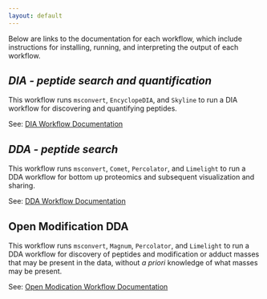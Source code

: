 ```yaml
---
layout: default
---
```


Below are links to the documentation for each workflow, which include instructions for installing, running, and interpreting the output of each workflow.

## _DIA - peptide search and quantification_

This workflow runs `msconvert`, `EncyclopeDIA`, and `Skyline` to run a DIA workflow for discovering and quantifying peptides.

See: [DIA Workflow Documentation](http://nf-teirex-dia.rtfd.io/)

## _DDA - peptide search_

This workflow runs `msconvert`, `Comet`, `Percolator`, and `Limelight` to run a DDA workflow for bottom up proteomics and subsequent visualization and sharing.

See: [DDA Workflow Documentation](http://nf-teirex-dda.rtfd.io/)

## Open Modification DDA

This workflow runs `msconvert`, `Magnum`, `Percolator`, and `Limelight` to run a DDA workflow for discovery of peptides and modification or adduct masses
that may be present in the data, without _a priori_ knowledge of what masses may be present.

See: [Open Modication Workflow Documentation](http://nf-openmod-dda.rtfd.io/)
